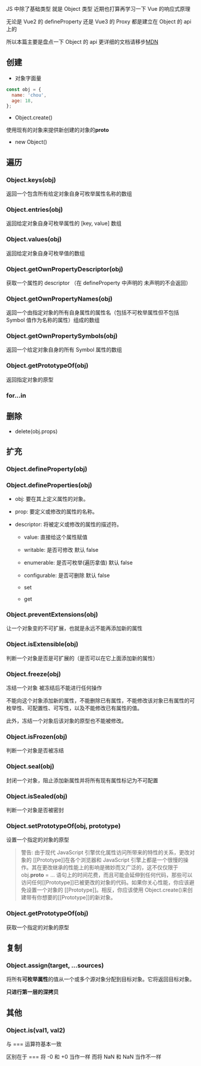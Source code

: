 JS 中除了基础类型 就是 Object 类型 近期也打算再学习一下 Vue 的响应式原理

无论是 Vue2 的 defineProperty 还是 Vue3 的 Proxy 都是建立在 Object 的 api 上的

所以本篇主要是盘点一下 Object 的 api 更详细的文档请移步<a href="https://developer.mozilla.org/zh-CN/docs/Web/JavaScript/Reference/Global_Objects/Object">MDN</a>

## 创建

- 对象字面量

```js
const obj = {
  name: 'chou',
  age: 18,
};
```

- Object.create()

使用现有的对象来提供新创建的对象的**proto**

- new Object()

## 遍历

### Object.keys(obj)

返回一个包含所有给定对象自身可枚举属性名称的数组

### Object.entries(obj)

返回给定对象自身可枚举属性的 [key, value] 数组

### Object.values(obj)

返回给定对象自身可枚举值的数组

### Object.getOwnPropertyDescriptor(obj)

获取一个属性的 descriptor （在 defineProperty 中声明的 未声明的不会返回）

### Object.getOwnPropertyNames(obj)

返回一个由指定对象的所有自身属性的属性名（包括不可枚举属性但不包括 Symbol 值作为名称的属性）组成的数组

### Object.getOwnPropertySymbols(obj)

返回一个给定对象自身的所有 Symbol 属性的数组

### Object.getPrototypeOf(obj)

返回指定对象的原型

### for...in

## 删除

- delete(obj.props)

## 扩充

### Object.defineProperty(obj)

### Object.defineProperties(obj)

- obj: 要在其上定义属性的对象。

- prop: 要定义或修改的属性的名称。

- descriptor: 将被定义或修改的属性的描述符。

  - value: 直接给这个属性赋值

  - writable: 是否可修改 默认 false

  - enumerable: 是否可枚举(遍历拿值) 默认 false

  - configurable: 是否可删除 默认 false

  - set

  - get

### Object.preventExtensions(obj)

让一个对象变的不可扩展，也就是永远不能再添加新的属性

### Object.isExtensible(obj)

判断一个对象是否是可扩展的（是否可以在它上面添加新的属性）

### Object.freeze(obj)

冻结一个对象 被冻结后不能进行任何操作

不能向这个对象添加新的属性，不能删除已有属性，不能修改该对象已有属性的可枚举性、可配置性、可写性，以及不能修改已有属性的值。

此外，冻结一个对象后该对象的原型也不能被修改。

### Object.isFrozen(obj)

判断一个对象是否被冻结

### Object.seal(obj)

封闭一个对象，阻止添加新属性并将所有现有属性标记为不可配置

### Object.isSealed(obj)

判断一个对象是否被密封

### Object.setPrototypeOf(obj, prototype)

设置一个指定的对象的原型

> 警告: 由于现代 JavaScript 引擎优化属性访问所带来的特性的关系，更改对象的 [[Prototype]]在各个浏览器和 JavaScript 引擎上都是一个很慢的操作。其在更改继承的性能上的影响是微妙而又广泛的，这不仅仅限于 obj.**proto** = ... 语句上的时间花费，而且可能会延伸到任何代码，那些可以访问任何[[Prototype]]已被更改的对象的代码。如果你关心性能，你应该避免设置一个对象的 [[Prototype]]。相反，你应该使用 Object.create()来创建带有你想要的[[Prototype]]的新对象。

### Object.getPrototypeOf(obj)

获取一个指定的对象的原型

## 复制

### Object.assign(target, ...sources)

将所有**可枚举属性**的值从一个或多个源对象分配到目标对象。它将返回目标对象。

**只进行第一层的深拷贝**

## 其他

### Object.is(val1, val2)

与 === 运算符基本一致

区别在于 === 将 -0 和 +0 当作一样 而将 NaN 和 NaN 当作不一样
